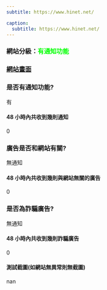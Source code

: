 ```yaml
---
subtitle: https://www.hinet.net/

caption:
  subtitle: https://www.hinet.net/
---
```


<h3>網站分級：<font color="#00FF00">有通知功能</font></h3>

### [網站畫面](https://www.hinet.net/)
### 是否有通知功能?
有

#### 48 小時內共收到幾則通知
0

### 廣告是否和網站有關?
無通知

#### 48 小時內共收到幾則與網站無關的廣告
0

### 是否為詐騙廣告?
無通知

#### 48 小時內共收到幾則詐騙廣告
0

#### 測試截圖(如網站無異常則無截圖)
nan

